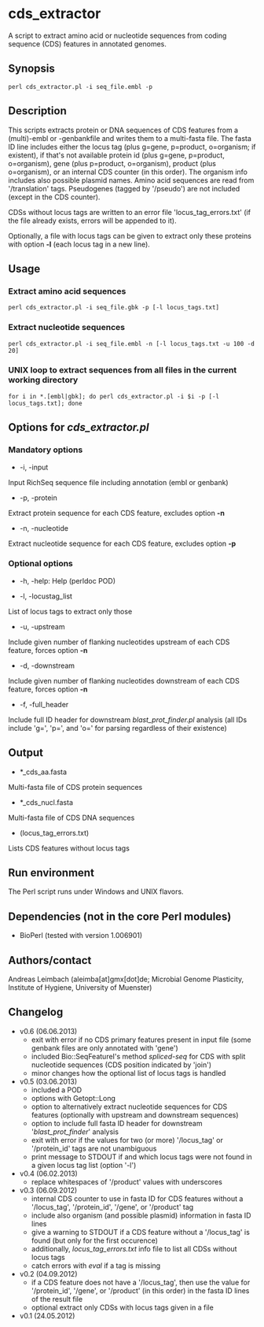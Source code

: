 cds_extractor
=============

A script to extract amino acid or nucleotide sequences from coding sequence (CDS) features in annotated genomes.

## Synopsis

    perl cds_extractor.pl -i seq_file.embl -p

## Description

This scripts extracts protein or DNA sequences of CDS features from a (multi)-embl or -genbankfile and writes them to a multi-fasta file. The fasta ID line includes either the locus tag (plus g=gene, p=product, o=organism; if existent), if that's not available protein id (plus g=gene, p=product, o=organism), gene (plus p=product, o=organism), product (plus o=organism), or an internal CDS counter (in this order). The organism info includes also possible plasmid names. Amino acid sequences are read from '/translation' tags. Pseudogenes (tagged by '/pseudo') are not included (except in the CDS counter).

CDSs without locus tags are written to an error file 'locus_tag_errors.txt' (if the file already exists, errors will be appended to it).

Optionally, a file with locus tags can be given to extract only these proteins with option **-l** (each locus tag in a new line).

## Usage

### Extract amino acid sequences

    perl cds_extractor.pl -i seq_file.gbk -p [-l locus_tags.txt]

### Extract nucleotide sequences

    perl cds_extractor.pl -i seq_file.embl -n [-l locus_tags.txt -u 100 -d 20]

### UNIX loop to extract sequences from all files in the current working directory

    for i in *.[embl|gbk]; do perl cds_extractor.pl -i $i -p [-l locus_tags.txt]; done

## Options for *cds_extractor.pl*

### Mandatory options

* -i, -input

Input RichSeq sequence file including annotation (embl or genbank)

* -p, -protein

Extract protein sequence for each CDS feature, excludes option **-n**

* -n, -nucleotide

Extract nucleotide sequence for each CDS feature, excludes option **-p**

### Optional options

* -h, -help:   Help (perldoc POD)

* -l, -locustag_list

List of locus tags to extract only those

* -u, -upstream

Include given number of flanking nucleotides upstream of each CDS feature, forces option **-n**

* -d, -downstream

Include given number of flanking nucleotides downstream of each CDS feature, forces option **-n**

* -f, -full_header

Include full ID header for downstream *blast_prot_finder.pl* analysis (all IDs include 'g=', 'p=', and 'o=' for parsing regardless of their existence)

## Output

* *_cds_aa.fasta

Multi-fasta file of CDS protein sequences

* *_cds_nucl.fasta 

Multi-fasta file of CDS DNA sequences

* (locus_tag_errors.txt)

Lists CDS features without locus tags

## Run environment

The Perl script runs under Windows and UNIX flavors.

## Dependencies (not in the core Perl modules)

* BioPerl (tested with version 1.006901)

## Authors/contact

Andreas Leimbach (aleimba[at]gmx[dot]de; Microbial Genome Plasticity, Institute of Hygiene, University of Muenster)

## Changelog

* v0.6 (06.06.2013)
    - exit with error if no CDS primary features present in input file (some genbank files are only annotated with 'gene')
    - included Bio::SeqFeatureI's method *spliced-seq* for CDS with split nucleotide sequences (CDS position indicated by 'join')
    - minor changes how the optional list of locus tags is handled
* v0.5 (03.06.2013)
    - included a POD
    - options with Getopt::Long
    - option to alternatively extract nucleotide sequences for CDS features (optionally with upstream and downstream sequences)
    - option to include full fasta ID header for downstream '*blast_prot_finder*' analysis
    - exit with error if the values for two (or more) '/locus_tag' or '/protein_id' tags are not unambiguous
    - print message to STDOUT if and which locus tags were not found in a given locus tag list (option '-l')
* v0.4 (06.02.2013)
    - replace whitespaces of '/product' values with underscores
* v0.3 (06.09.2012)
    - internal CDS counter to use in fasta ID for CDS features without a '/locus_tag', '/protein_id', '/gene', or '/product' tag
    - include also organism (and possible plasmid) information in fasta ID lines
    - give a warning to STDOUT if a CDS feature without a '/locus_tag' is found (but only for the first occurence)
    - additionally, *locus_tag_errors.txt* info file to list all CDSs without locus tags
    - catch errors with *eval* if a tag is missing
* v0.2 (04.09.2012)
    - if a CDS feature does not have a '/locus_tag', then use the value for '/protein_id', '/gene', or '/product' (in this order) in the fasta ID lines of the result file
    - optional extract only CDSs with locus tags given in a file
* v0.1 (24.05.2012)